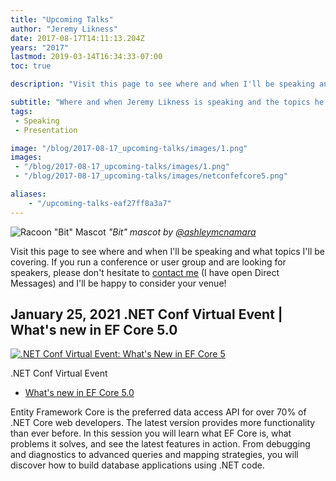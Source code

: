 ```yaml
---
title: "Upcoming Talks"
author: "Jeremy Likness"
date: 2017-08-17T14:11:13.204Z
years: "2017"
lastmod: 2019-03-14T16:34:33-07:00
toc: true

description: "Visit this page to see where and when I'll be speaking and what topics I'll be covering."

subtitle: "Where and when Jeremy Likness is speaking and the topics he will cover."
tags:
 - Speaking
 - Presentation 

image: "/blog/2017-08-17_upcoming-talks/images/1.png" 
images:
 - "/blog/2017-08-17_upcoming-talks/images/1.png" 
 - "/blog/2017-08-17_upcoming-talks/images/netconfefcore5.png" 

aliases:
    - "/upcoming-talks-eaf27ff8a3a7"
---
```


![Racoon "Bit" Mascot](/blog/2017-08-17_upcoming-talks/images/1.png)
_"Bit" mascot by [@ashleymcnamara](https://twitter.com/ashleymcnamara)_

Visit this page to see where and when I'll be speaking and what topics I'll be covering. If you run a conference or user group and are looking for speakers, please don't hesitate to <i class="fab fa-twitter"></i> [contact me](https://twitter.com/messages/compose?recipient_id=jeremylikness) (I have open Direct Messages) and I'll be happy to consider your venue!

## January 25, 2021 .NET Conf Virtual Event | What's new in EF Core 5.0

[![.NET Conf Virtual Event: What's New in EF Core 5](/blog/2017-08-17_upcoming-talks/images/netconfefcore5.png)](https://www.meetup.com/Microsoft-Reactor-Redmond/events/274973827)

.NET Conf Virtual Event

* [What's new in EF Core 5.0](https://www.meetup.com/Microsoft-Reactor-Redmond/events/274973827)

Entity Framework Core is the preferred data access API for over 70% of .NET Core web developers. The latest version provides more functionality than ever before. In this session you will learn what EF Core is, what problems it solves, and see the latest features in action. From debugging and diagnostics to advanced queries and mapping strategies, you will discover how to build database applications using .NET code.
